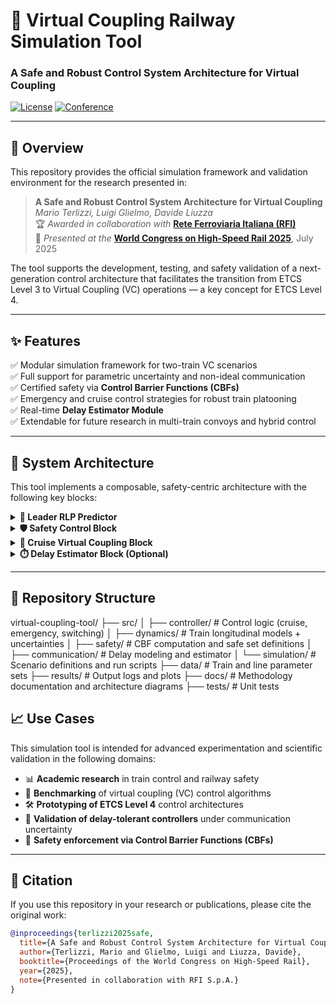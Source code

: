 # 🚄 Virtual Coupling Railway Simulation Tool  
### A Safe and Robust Control System Architecture for Virtual Coupling

[![License](https://img.shields.io/badge/license-MIT-green.svg)](LICENSE)
[![Conference](https://img.shields.io/badge/Presented%20at-WCHR%202025-blue)](https://uic.org/events/world-congress-on-high-speed-rail)


---

## 📘 Overview

This repository provides the official simulation framework and validation environment for the research presented in:

> **A Safe and Robust Control System Architecture for Virtual Coupling**  
> *Mario Terlizzi, Luigi Glielmo, Davide Liuzza*  
> 🏆 *Awarded in collaboration with* [**Rete Ferroviaria Italiana (RFI)**](https://www.rfi.it)  
> 🎤 *Presented at the* [**World Congress on High-Speed Rail 2025**](https://uic.org/events/world-congress-on-high-speed-rail), July 2025  

The tool supports the development, testing, and safety validation of a next-generation control architecture that facilitates the transition from ETCS Level 3 to Virtual Coupling (VC) operations — a key concept for ETCS Level 4.

---

## ✨ Features

✅ Modular simulation framework for two-train VC scenarios  
✅ Full support for parametric uncertainty and non-ideal communication  
✅ Certified safety via **Control Barrier Functions (CBFs)**  
✅ Emergency and cruise control strategies for robust train platooning  
✅ Real-time **Delay Estimator Module**  
✅ Extendable for future research in multi-train convoys and hybrid control  

---

## 🧠 System Architecture

This tool implements a composable, safety-centric architecture with the following key blocks:

<details>
<summary><strong>🧩 Leader RLP Predictor</strong></summary>

Estimates the **Robust Lower Proxy (RLP)** of the leader’s trajectory under worst-case (emergency braking) assumptions.
Ensures the follower can predict a minimum safe trajectory in the absence of fresh data.
</details>

<details>
<summary><strong>🛡️ Safety Control Block</strong></summary>

Implements a **Control Barrier Function**-based safety supervisor.  
Triggers **emergency braking** of the follower if predicted trajectories violate safety guarantees.
</details>

<details>
<summary><strong>🚦 Cruise Virtual Coupling Block</strong></summary>

Predictive controller that regulates the follower’s position during normal operations, optimizing speed tracking and spacing with real-time adaptation based on communication health.
</details>

<details>
<summary><strong>⏱️ Delay Estimator Block (Optional)</strong></summary>

Estimates packet delay distributions and updates a safety horizon dynamically.  
Mitigates unnecessary braking due to transient communication issues.
</details>

---

## 📂 Repository Structure

virtual-coupling-tool/
├── src/
│ ├── controller/ # Control logic (cruise, emergency, switching)
│ ├── dynamics/ # Train longitudinal models + uncertainties
│ ├── safety/ # CBF computation and safe set definitions
│ ├── communication/ # Delay modeling and estimator
│ └── simulation/ # Scenario definitions and run scripts
├── data/ # Train and line parameter sets
├── results/ # Output logs and plots
├── docs/ # Methodology documentation and architecture diagrams
├── tests/ # Unit tests

## 📈 Use Cases

This simulation tool is intended for advanced experimentation and scientific validation in the following domains:

- 📊 **Academic research** in train control and railway safety
- 🚄 **Benchmarking** of virtual coupling (VC) control algorithms
- 🛠️ **Prototyping of ETCS Level 4** control architectures
- 📡 **Validation of delay-tolerant controllers** under communication uncertainty
- 🧮 **Safety enforcement via Control Barrier Functions (CBFs)**

---

## 📖 Citation

If you use this repository in your research or publications, please cite the original work:

```bibtex
@inproceedings{terlizzi2025safe,
  title={A Safe and Robust Control System Architecture for Virtual Coupling},
  author={Terlizzi, Mario and Glielmo, Luigi and Liuzza, Davide},
  booktitle={Proceedings of the World Congress on High-Speed Rail},
  year={2025},
  note={Presented in collaboration with RFI S.p.A.}
}
